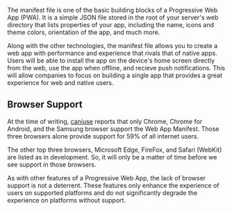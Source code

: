 The manifest file is one of the basic building blocks of a Progressive Web App (PWA).
It is a simple JSON file stored in the root of your server's web directory that lists properties of your app, including the name, icons and theme colors, orientation of the app, and much more.

Along with the other technologies, the manifest file allows you to create a web app with performance and experience that rivals that of native apps.
Users will be able to install the app on the device's home screen directly from the web, use the app when offline, and recieve push notifications.
This will allow companies to focus on building a single app that provides a great experience for web and native users.

## Browser Support

At the time of writing, [caniuse](https://caniuse.com/#feat=web-app-manifest) reports that only Chrome, Chrome for Android, and the Samsung browser support
the Web App Manifest.
Those three browsers alone provide support for 59% of all internet users.

The other top three browsers, Microsoft Edge, FireFox, and Safari (WebKit) are listed as in development.
So, it will only be a matter of time before we see support in those browsers.

As with other features of a Progressive Web App, the lack of browser support is not a deterrent.
These features only enhance the experience of users on supported platforms and do not significantly degrade the experience on platforms without support.
